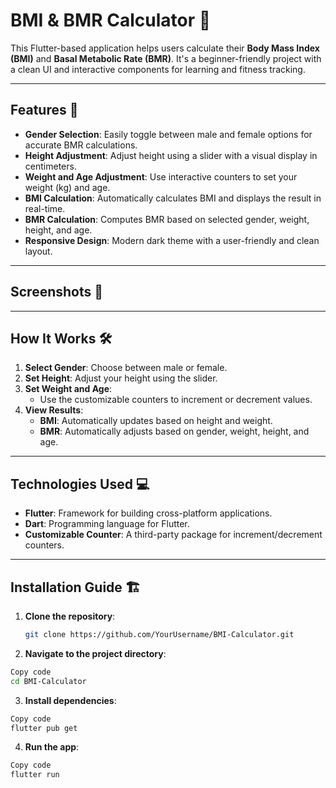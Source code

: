 # BMI & BMR Calculator 📱

This Flutter-based application helps users calculate their **Body Mass Index (BMI)** and **Basal Metabolic Rate (BMR)**. It's a beginner-friendly project with a clean UI and interactive components for learning and fitness tracking.

---

## Features 🚀
- **Gender Selection**: Easily toggle between male and female options for accurate BMR calculations.
- **Height Adjustment**: Adjust height using a slider with a visual display in centimeters.
- **Weight and Age Adjustment**: Use interactive counters to set your weight (kg) and age.
- **BMI Calculation**: Automatically calculates BMI and displays the result in real-time.
- **BMR Calculation**: Computes BMR based on selected gender, weight, height, and age.
- **Responsive Design**: Modern dark theme with a user-friendly and clean layout.

---

## Screenshots 📸



---


## How It Works 🛠️

1. **Select Gender**: Choose between male or female.
2. **Set Height**: Adjust your height using the slider.
3. **Set Weight and Age**:
   - Use the customizable counters to increment or decrement values.
4. **View Results**:
   - **BMI**: Automatically updates based on height and weight.
   - **BMR**: Automatically adjusts based on gender, weight, height, and age.

---

## Technologies Used 💻
- **Flutter**: Framework for building cross-platform applications.
- **Dart**: Programming language for Flutter.
- **Customizable Counter**: A third-party package for increment/decrement counters.

---

## Installation Guide 🏗️

1. **Clone the repository**:
   ```bash
   git clone https://github.com/YourUsername/BMI-Calculator.git
   ```


 2. **Navigate to the project directory**:

```bash
Copy code
cd BMI-Calculator
```

3. **Install dependencies**:

```bash
Copy code
flutter pub get
```
4. **Run the app**:

```bash
Copy code
flutter run
```


